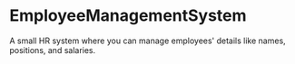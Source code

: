 # EmployeeManagementSystem
A small HR system where you can manage employees' details like names, positions, and salaries.
